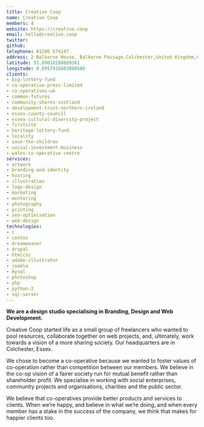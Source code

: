 ```yaml
---
title: Creative Coop
name: Creative Coop
members: 4
website: https://creative.coop
email: hello@creative.coop
twitter: 
github: 
telephone: 01206 574147
address: 2 Balkerne House, Balkerne Passage,Colchester,United Kingdom,CO1 1PA
latitude: 51.89010188809361
longitude: 0.8957915683888586
clients:
- big-lottery-fund
- co-operative-press-limited
- co-operatives-uk
- common-futures
- community-shares-scotland
- development-trust-northern-ireland
- essex-county-council
- essex-cultural-diversity-project
- firstsite
- heritage-lottery-fund
- locality
- save-the-children
- social-investment-business
- wales-co-operative-centre
services:
- artwork
- branding-and-identity
- hosting
- illustration
- logo-design
- marketing
- mentoring
- photography
- printing
- seo-optimisation
- web-design
technologies:
- c
- centos
- dreamweaver
- drupal
- htmlcss
- adobe-illustrator
- joomla
- mysql
- photoshop
- php
- python-2
- sql-server
---
```


**We are a design studio specialising in Branding, Design and Web Development.**

Creative Coop started life as a small group of freelancers who wanted to pool resources, collaborate together on web projects, and, ultimately, work towards a vision of a more sharing society. Our headquarters are in Colchester, Essex.

We chose to become a co-operative because we wanted to foster values of co-operation rather than competition between our members. We believe in the co-op vision of a fairer society run for mutual benefit rather than shareholder profit. We specialise in working with social enterprises, community projects and organisations, charities and the public sector.

We believe that co-operatives provide better products and services to clients. When we’re happy, and believe in what we’re doing, and when every member has a stake in the success of the company, we think that makes for happier clients too.